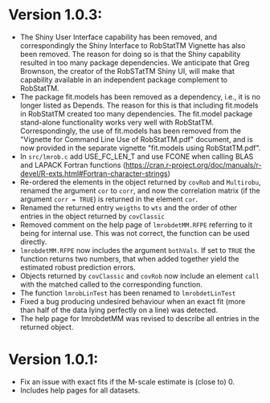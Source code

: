 # Version 1.0.3:
- The Shiny User Interface capability has been removed, and correspondingly
the Shiny Interface to RobStatTM Vignette has also been removed. The
reason for doing so is that the Shiny capability resulted in too many package dependencies.
We anticipate that Greg Brownson, the creator of the RobSTatTM Shiny UI, will make 
that capability available in an independent package complement to RobStatTM. 
- The package fit.models has been removed as a dependency, i.e., it is no longer listed as Depends.
The reason for this is that including fit.models in RobStatTM created too many dependencies.  The
fit.model package stand-alone functionality works very well with RobStatTM.  Correspondingly, the
use of fit.models has been removed from the "Vignette for Command Line Use of RobStatTM.pdf"
document, and is now provided in the separate vignette  "fit.models using RobStatTM.pdf".
- In `src/lmrob.c` add USE_FC_LEN_T and use FCONE when calling BLAS and LAPACK Fortran functions 
(https://cran.r-project.org/doc/manuals/r-devel/R-exts.html#Fortran-character-strings)
- Re-ordered the elements in the object returned by `covRob` and `Multirobu`, renamed the 
argument `cor` to `corr`, and now the correlation matrix (if the argument `corr = TRUE`) is returned in 
the element `cor`. 
- Renamed the returned entry `weigths` to `wts` and the order of other entries
in the object returned by `covClassic`
- Removed comment on the help page of `lmrobdetMM.RFPE` referring to it being for internal use. 
This was not correct, the function can be used directly.
- `lmrobdetMM.RFPE` now includes the argument `bothVals`. If set to `TRUE` the function returns
two numbers, that when added together yield the estimated robust prediction errors. 
- Objects returned by `covClassic` and `covRob` now include an element `call` with the
matched called to the corresponding function. 
- The function `lmrobLinTest` has been renamed to `lmrobdetLinTest`
- Fixed a bug producing undesired behaviour when an exact fit (more than half of the 
data lying perfectly on a line) was detected. 
- The help page for lmrobdetMM was revised to describe all entries in the 
returned object. 


# Version 1.0.1:
- Fix an issue with exact fits if the M-scale estimate is (close to) 0.
- Includes help pages for all datasets.

